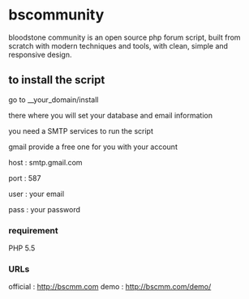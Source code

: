 # bscommunity
bloodstone community is an open source php forum script, built from scratch with modern techniques and tools, with clean, simple and responsive design.

## to install the script
go to __your_domain/install


there where you will set your database and email information

you need a SMTP services to run the script

gmail provide a free one for you with your account

host :  smtp.gmail.com

port : 587

user : your email

pass : your password

### requirement
PHP 5.5

### URLs

official : http://bscmm.com
demo : http://bscmm.com/demo/
